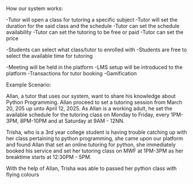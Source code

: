 How our system works:

-Tutor will open a class for tutoring a specific subject
-Tutor will set the duration for the said class and the schedule
-Tutor can set the schedule availability
-Tutor can set the tutoring to be free or paid
-Tutor can set the price

-Students can select what class/tutor to enrolled with
-Students are free to select the available time for tutoring

-Meeting will be held in the platform
-LMS setup will be introduced to the platform
-Transactions for tutor booking
-Gamification


Example Scenario:

Allan, a tutor that uses our system, want to share his knowledge about Python Programming. Allan proceed to set a tutoring session from March 20, 205 up unto April 12, 2025. As Allan is a working adult, he set the available schedule for the tutoring class on Monday to Friday, every 1PM-3PM, 8PM-10PM and at Saturday at 9AM - 12NN.

Trisha, who is a 3rd year college student is having trouble catching up with her class pertaining to python programming, she came upon our platform and found Allan that set an online tutoring for python, she immediately booked his service and set her tutoring class on MWF at 1PM-3PM as her breaktime starts at 12:30PM - 5PM.

With the help of Allan, Trisha was able to passed her python class with flying colours
